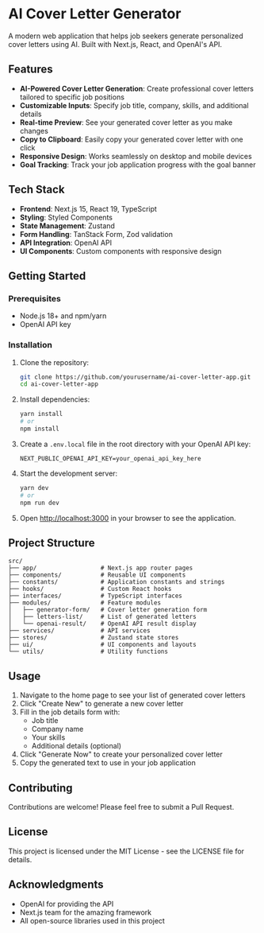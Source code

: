 # AI Cover Letter Generator

A modern web application that helps job seekers generate personalized cover letters using AI. Built with Next.js, React, and OpenAI's API.

## Features

- **AI-Powered Cover Letter Generation**: Create professional cover letters tailored to specific job positions
- **Customizable Inputs**: Specify job title, company, skills, and additional details
- **Real-time Preview**: See your generated cover letter as you make changes
- **Copy to Clipboard**: Easily copy your generated cover letter with one click
- **Responsive Design**: Works seamlessly on desktop and mobile devices
- **Goal Tracking**: Track your job application progress with the goal banner

## Tech Stack

- **Frontend**: Next.js 15, React 19, TypeScript
- **Styling**: Styled Components
- **State Management**: Zustand
- **Form Handling**: TanStack Form, Zod validation
- **API Integration**: OpenAI API
- **UI Components**: Custom components with responsive design

## Getting Started

### Prerequisites

- Node.js 18+ and npm/yarn
- OpenAI API key

### Installation

1. Clone the repository:
   ```bash
   git clone https://github.com/yourusername/ai-cover-letter-app.git
   cd ai-cover-letter-app
   ```

2. Install dependencies:
   ```bash
   yarn install
   # or
   npm install
   ```

3. Create a `.env.local` file in the root directory with your OpenAI API key:
   ```
   NEXT_PUBLIC_OPENAI_API_KEY=your_openai_api_key_here
   ```

4. Start the development server:
   ```bash
   yarn dev
   # or
   npm run dev
   ```

5. Open [http://localhost:3000](http://localhost:3000) in your browser to see the application.

## Project Structure

```
src/
├── app/                  # Next.js app router pages
├── components/           # Reusable UI components
├── constants/            # Application constants and strings
├── hooks/                # Custom React hooks
├── interfaces/           # TypeScript interfaces
├── modules/              # Feature modules
│   ├── generator-form/   # Cover letter generation form
│   ├── letters-list/     # List of generated letters
│   └── openai-result/    # OpenAI API result display
├── services/             # API services
├── stores/               # Zustand state stores
├── ui/                   # UI components and layouts
└── utils/                # Utility functions
```

## Usage

1. Navigate to the home page to see your list of generated cover letters
2. Click "Create New" to generate a new cover letter
3. Fill in the job details form with:
   - Job title
   - Company name
   - Your skills
   - Additional details (optional)
4. Click "Generate Now" to create your personalized cover letter
5. Copy the generated text to use in your job application

## Contributing

Contributions are welcome! Please feel free to submit a Pull Request.

## License

This project is licensed under the MIT License - see the LICENSE file for details.

## Acknowledgments

- OpenAI for providing the API
- Next.js team for the amazing framework
- All open-source libraries used in this project 
